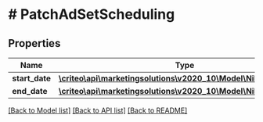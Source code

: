 # # PatchAdSetScheduling

## Properties

Name | Type | Description | Notes
------------ | ------------- | ------------- | -------------
**start_date** | [**\criteo\api\marketingsolutions\v2020_10\Model\NillableDateTime**](NillableDateTime.md) |  | [optional]
**end_date** | [**\criteo\api\marketingsolutions\v2020_10\Model\NillableDateTime**](NillableDateTime.md) |  | [optional]

[[Back to Model list]](../../README.md#models) [[Back to API list]](../../README.md#endpoints) [[Back to README]](../../README.md)
